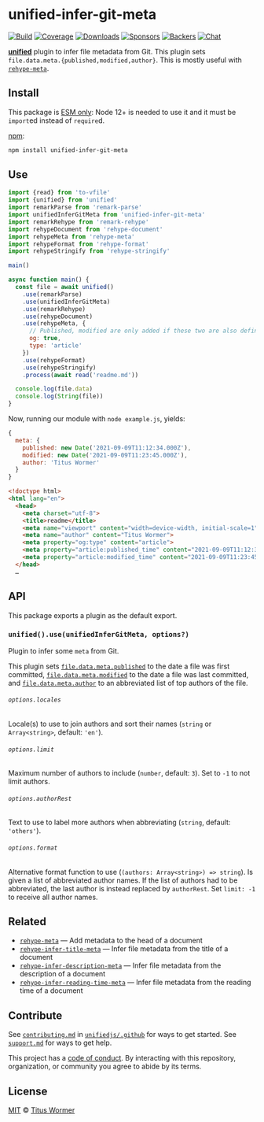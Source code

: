 # unified-infer-git-meta

[![Build][build-badge]][build]
[![Coverage][coverage-badge]][coverage]
[![Downloads][downloads-badge]][downloads]
[![Sponsors][sponsors-badge]][collective]
[![Backers][backers-badge]][collective]
[![Chat][chat-badge]][chat]

[**unified**][unified] plugin to infer file metadata from Git.
This plugin sets `file.data.meta.{published,modified,author}`.
This is mostly useful with [`rehype-meta`][rehype-meta].

## Install

This package is [ESM only](https://gist.github.com/sindresorhus/a39789f98801d908bbc7ff3ecc99d99c):
Node 12+ is needed to use it and it must be `import`ed instead of `require`d.

[npm][]:

```sh
npm install unified-infer-git-meta
```

## Use

```js
import {read} from 'to-vfile'
import {unified} from 'unified'
import remarkParse from 'remark-parse'
import unifiedInferGitMeta from 'unified-infer-git-meta'
import remarkRehype from 'remark-rehype'
import rehypeDocument from 'rehype-document'
import rehypeMeta from 'rehype-meta'
import rehypeFormat from 'rehype-format'
import rehypeStringify from 'rehype-stringify'

main()

async function main() {
  const file = await unified()
    .use(remarkParse)
    .use(unifiedInferGitMeta)
    .use(remarkRehype)
    .use(rehypeDocument)
    .use(rehypeMeta, {
      // Published, modified are only added if these two are also defined:
      og: true,
      type: 'article'
    })
    .use(rehypeFormat)
    .use(rehypeStringify)
    .process(await read('readme.md'))

  console.log(file.data)
  console.log(String(file))
}
```

Now, running our module with `node example.js`, yields:

```js
{
  meta: {
    published: new Date('2021-09-09T11:12:34.000Z'),
    modified: new Date('2021-09-09T11:23:45.000Z'),
    author: 'Titus Wormer'
  }
}
```

```html
<!doctype html>
<html lang="en">
  <head>
    <meta charset="utf-8">
    <title>readme</title>
    <meta name="viewport" content="width=device-width, initial-scale=1">
    <meta name="author" content="Titus Wormer">
    <meta property="og:type" content="article">
    <meta property="article:published_time" content="2021-09-09T11:12:34.000Z">
    <meta property="article:modified_time" content="2021-09-09T11:23:45.000Z">
  </head>
  …
```

## API

This package exports a plugin as the default export.

### `unified().use(unifiedInferGitMeta, options?)`

Plugin to infer some `meta` from Git.

This plugin sets [`file.data.meta.published`][meta-published] to the date a file
was first committed, [`file.data.meta.modified`][meta-modified] to the date a
file was last committed, and [`file.data.meta.author`][meta-author] to an
abbreviated list of top authors of the file.

###### `options.locales`

Locale(s) to use to join authors and sort their names (`string` or
`Array<string>`, default: `'en'`).

###### `options.limit`

Maximum number of authors to include (`number`, default: `3`).
Set to `-1` to not limit authors.

###### `options.authorRest`

Text to use to label more authors when abbreviating (`string`, default:
`'others'`).

###### `options.format`

Alternative format function to use (`(authors: Array<string>) => string`).
Is given a list of abbreviated author names.
If the list of authors had to be abbreviated, the last author is instead
replaced by `authorRest`.
Set `limit: -1` to receive all author names.

## Related

*   [`rehype-meta`](https://github.com/rehypejs/rehype-meta)
    — Add metadata to the head of a document
*   [`rehype-infer-title-meta`](https://github.com/rehypejs/rehype-infer-title-meta)
    — Infer file metadata from the title of a document
*   [`rehype-infer-description-meta`](https://github.com/rehypejs/rehype-infer-description-meta)
    — Infer file metadata from the description of a document
*   [`rehype-infer-reading-time-meta`](https://github.com/rehypejs/rehype-infer-reading-time-meta)
    — Infer file metadata from the reading time of a document

## Contribute

See [`contributing.md`][contributing] in [`unifiedjs/.github`][health] for ways
to get started.
See [`support.md`][support] for ways to get help.

This project has a [code of conduct][coc].
By interacting with this repository, organization, or community you agree to
abide by its terms.

## License

[MIT][license] © [Titus Wormer][author]

<!-- Definitions -->

[build-badge]: https://github.com/unifiedjs/unified-infer-git-meta/workflows/main/badge.svg

[build]: https://github.com/unifiedjs/unified-infer-git-meta/actions

[coverage-badge]: https://img.shields.io/codecov/c/github/unifiedjs/unified-infer-git-meta.svg

[coverage]: https://codecov.io/github/unifiedjs/unified-infer-git-meta

[downloads-badge]: https://img.shields.io/npm/dm/unified-infer-git-meta.svg

[downloads]: https://www.npmjs.com/package/unified-infer-git-meta

[sponsors-badge]: https://opencollective.com/unified/sponsors/badge.svg

[backers-badge]: https://opencollective.com/unified/backers/badge.svg

[collective]: https://opencollective.com/unified

[chat-badge]: https://img.shields.io/badge/chat-discussions-success.svg

[chat]: https://github.com/unifiedjs/unified/discussions

[npm]: https://docs.npmjs.com/cli/install

[health]: https://github.com/unifiedjs/.github

[contributing]: https://github.com/unifiedjs/.github/blob/HEAD/contributing.md

[support]: https://github.com/unifiedjs/.github/blob/HEAD/support.md

[coc]: https://github.com/unifiedjs/.github/blob/HEAD/code-of-conduct.md

[license]: license

[author]: https://wooorm.com

[unified]: https://github.com/unifiedjs/unified

[rehype-meta]: https://github.com/rehypejs/rehype-meta

[meta-published]: https://github.com/rehypejs/rehype-meta#configpublished

[meta-modified]: https://github.com/rehypejs/rehype-meta#configmodified

[meta-author]: https://github.com/rehypejs/rehype-meta#configauthor
